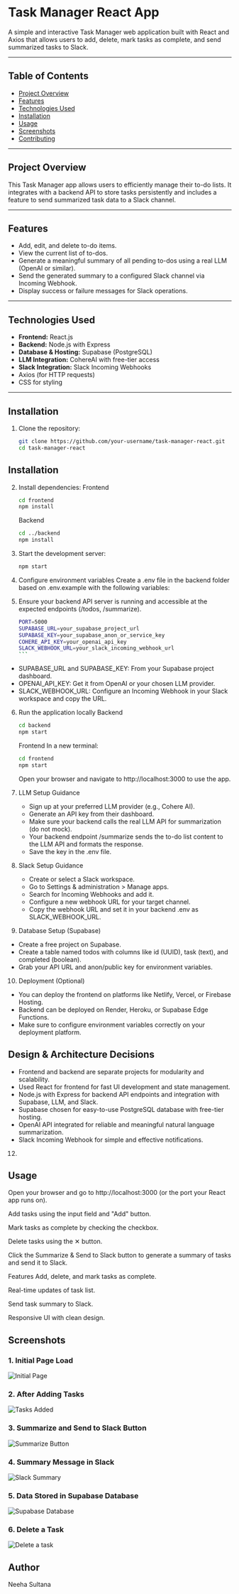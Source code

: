 # Task Manager React App

A simple and interactive Task Manager web application built with React and Axios that allows users to add, delete, mark tasks as complete, and send summarized tasks to Slack.

---

## Table of Contents

- [Project Overview](#project-overview)  
- [Features](#features)  
- [Technologies Used](#technologies-used)  
- [Installation](#installation)  
- [Usage](#usage)  
- [Screenshots](#screenshots)  
- [Contributing](#contributing)   

---

## Project Overview

This Task Manager app allows users to efficiently manage their to-do lists. It integrates with a backend API to store tasks persistently and includes a feature to send summarized task data to a Slack channel.

---

## Features

- Add, edit, and delete to-do items.
- View the current list of to-dos.
- Generate a meaningful summary of all pending to-dos using a real LLM (OpenAI or similar).
- Send the generated summary to a configured Slack channel via Incoming Webhook.
- Display success or failure messages for Slack operations. 

---

## Technologies Used

- **Frontend:** React.js
- **Backend:** Node.js with Express
- **Database & Hosting:** Supabase (PostgreSQL)
- **LLM Integration:** CohereAI with free-tier access
- **Slack Integration:** Slack Incoming Webhooks
- Axios (for HTTP requests)  
- CSS for styling  

---

## Installation

1. Clone the repository:

   ```bash
   git clone https://github.com/your-username/task-manager-react.git
   cd task-manager-react

## Installation

2. Install dependencies:
   Frontend
   ```bash
   cd frontend
   npm install
   ```
   Backend
   ```bash
   cd ../backend
   npm install
   ```
3. Start the development server:
   ```bash
   npm start
   
4. Configure environment variables
   Create a .env file in the backend folder based on .env.example with the following variables:
   
5. Ensure your backend API server is running and accessible at the expected endpoints (/todos, /summarize).
   ````bash
   PORT=5000
   SUPABASE_URL=your_supabase_project_url
   SUPABASE_KEY=your_supabase_anon_or_service_key
   COHERE_API_KEY=your_openai_api_key
   SLACK_WEBHOOK_URL=your_slack_incoming_webhook_url
   ```

- SUPABASE_URL and SUPABASE_KEY: From your Supabase project dashboard.
- OPENAI_API_KEY: Get it from OpenAI or your chosen LLM provider.
- SLACK_WEBHOOK_URL: Configure an Incoming Webhook in your Slack workspace and copy the URL.

6. Run the application locally
   Backend
   ```bash
   cd backend
   npm start
   ```
   Frontend
   In a new terminal:
   ```bash
   cd frontend
   npm start
   ```
   Open your browser and navigate to http://localhost:3000 to use the app.

7. LLM Setup Guidance
   - Sign up at your preferred LLM provider (e.g., Cohere AI).
   - Generate an API key from their dashboard.
   - Make sure your backend calls the real LLM API for summarization (do not mock).
   - Your backend endpoint /summarize sends the to-do list content to the LLM API and formats the response.
   - Save the key in the .env file.

8. Slack Setup Guidance
   - Create or select a Slack workspace.
   - Go to Settings & administration > Manage apps.
   - Search for Incoming Webhooks and add it.
   - Configure a new webhook URL for your target channel.
   - Copy the webhook URL and set it in your backend .env as SLACK_WEBHOOK_URL.

 9. Database Setup (Supabase)
   - Create a free project on Supabase.
   - Create a table named todos with columns like id (UUID), task (text), and completed (boolean).
   - Grab your API URL and anon/public key for environment variables.

10. Deployment (Optional)
   - You can deploy the frontend on platforms like Netlify, Vercel, or Firebase Hosting.
   - Backend can be deployed on Render, Heroku, or Supabase Edge Functions.
   - Make sure to configure environment variables correctly on your deployment platform.

## Design & Architecture Decisions
 - Frontend and backend are separate projects for modularity and scalability.
 - Used React for frontend for fast UI development and state management.
 - Node.js with Express for backend API endpoints and integration with Supabase, LLM, and Slack.
 - Supabase chosen for easy-to-use PostgreSQL database with free-tier hosting.
 - OpenAI API integrated for reliable and meaningful natural language summarization.
 - Slack Incoming Webhook for simple and effective notifications.
   
12. 
## Usage
Open your browser and go to http://localhost:3000 (or the port your React app runs on).

Add tasks using the input field and "Add" button.

Mark tasks as complete by checking the checkbox.

Delete tasks using the ✕ button.

Click the Summarize & Send to Slack button to generate a summary of tasks and send it to Slack.

Features
Add, delete, and mark tasks as complete.

Real-time updates of task list.

Send task summary to Slack.

Responsive UI with clean design.

## Screenshots

### 1. Initial Page Load
![Initial Page](./screenshots/initial-page.png)

### 2. After Adding Tasks
![Tasks Added](./screenshots/tasks-added.png)

### 3. Summarize and Send to Slack Button
![Summarize Button](./screenshots/summarize-button.png)

### 4. Summary Message in Slack
![Slack Summary](./screenshots/slack-summary.png)

### 5. Data Stored in Supabase Database
![Supabase Database](./screenshots/supabase-database2.png)

### 6. Delete a Task
![Delete a task](./screenshots/delete-task.png)


## Author
Neeha Sultana
